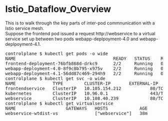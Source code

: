 # Istio_Dataflow_Overview
This is to walk through the key parts of inter-pod commnunication with a Istio service mesh. <br>
Suppose the frontend pod issued a request http://webservice to a virtual service set up between two pods webapp-deplpoyment-4.0 and webapp-deplpoyment-4.1. <br>
<pre>
controlplane $ kubectl get pods -o wide
NAME                                     READY   STATUS    RESTARTS   AGE   IP            NODE     NOMINATED NODE   READINESS GATES
frontend-deployment-76bfb868d-drkc9      2/2     Running   0          89s   192.168.1.6   node01   <none>           <none>
webapp-deployment-4.0-8f9c8b795-x975v    2/2     Running   0          89s   192.168.1.8   node01   <none>           <none>
webapp-deployment-4.1-56dd87c469-294h9   2/2     Running   0          89s   192.168.1.7   node01   <none>           <none>
controlplane $ kubectl get svc -o wide
NAME              TYPE        CLUSTER-IP       EXTERNAL-IP   PORT(S)   AGE   SELECTOR
frontendservice   ClusterIP   10.105.154.212   <none>        80/TCP    37s   app=frontend
kubernetes        ClusterIP   10.96.0.1        <none>        443/TCP   25h   <none>
webservice        ClusterIP   10.108.40.239    <none>        80/TCP    36s   app=webapp
controlplane $ kubectl get virtualservice
NAME                   GATEWAYS   HOSTS            AGE
webservice-wtdist-vs              ["webservice"]   38m
</pre>
